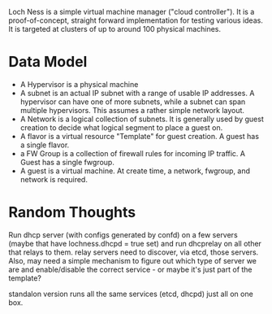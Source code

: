 Loch Ness is a simple virtual machine manager ("cloud controller").  It is a proof-of-concept, straight forward implementation for testing various ideas.  It is targeted at clusters of up to around 100 physical machines.

# Data Model #

* A Hypervisor is a physical machine
* A subnet is an actual  IP subnet with a range of usable IP addresses. A hypervisor can have one of more subnets, while a subnet can span multiple hypervisors.  This assumes a rather simple network layout.
* A Network is a logical collection of subnets. It is generally used by guest creation to decide what logical segment to place a guest on.
* A flavor is a virtual resource "Template" for guest creation. A guest has a single flavor.
* a FW Group is a collection of firewall rules for incoming IP traffic.  A Guest has a single fwgroup.
* A guest is a virtual machine.  At create time, a network, fwgroup, and network is required.

# Random Thoughts #

Run dhcp server (with configs generated by confd) on a few servers (maybe that have lochness.dhcpd = true set) and run dhcprelay on all other that relays to them. relay servers need to discover, via etcd, those servers. Also, may need a simple mechanism to figure out which type of server we are and enable/disable the correct service - or maybe it's just part of the template?


standalon version runs all the same services (etcd, dhcpd) just all on one box.

